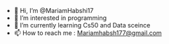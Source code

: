 - 👋 Hi, I’m @MariamHabshi17
- 👀 I’m interested in programming 
- 🌱 I’m currently learning Cs50 and Data sceince
- 📫 How to reach me : Mariamhabsh177@gmail.com

<!---
MariamHabshi17/MariamHabshi17 is a ✨ special ✨ repository because its `README.md` (this file) appears on your GitHub profile.
You can click the Preview link to take a look at your changes.
--->
